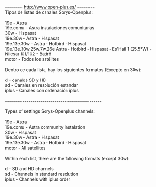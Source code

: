 ---------   http://www.open-plus.es/   ---------<br>
Tipos de listas de canales Sorys-Openplus:<br>
<br>
19e - Astra<br>
19e.comu - Astra instalaciones comunitarias<br>
30w - Hispasat<br>
19e.30w - Astra - Hispasat<br>
19e.13e.30w - Astra - Hotbird - Hispasat<br>
19e.13e.30w.25w.7w.26e Astra - Hotbird - Hispasat - Es'Hail 1 (25.5°W) - Nilesat 101/102 - Badr6 <br>
motor - Todos los satélites<br>
<br>
Dentro de cada lista, hay los siguientes formatos (Excepto en 30w):<br>
<br>
d - canales SD y HD<br>
sd - Canales en resolución estandar<br>
iplus - Canales con ordenación iplus<br>
<br>
-------------------------------------------------<br>
<br>
Types of settings Sorys-Openplus channels:<br>
<br>
19e - Astra<br>
19e.comu - Astra community instalation<br>
30w - Hispasat<br>
19e.30w - Astra - Hispasat<br>
19e.13e.30w - Astra - Hotbird - Hispasat<br>
motor - All satellites<br>
<br>
Within each list, there are the following formats (except 30w):<br>
<br>
d - SD and HD channels<br>
sd - Channels in standard resolution<br>
iplus - Channels with iplus order<br>
<br>


